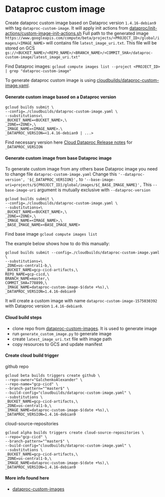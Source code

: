 # Dataproc custom image
Create dataproc custom image based on Dataproc version `1.4.16-debian9` with tag `dataproc-custom-image`.
It will apply init actions from [dataproc/init-actions/custom-image-init-actions.sh](../dataproc/init-actions/custom-image-init-actions.sh)
Full path to the generated image `https://www.googleapis.com/compute/beta/projects/<PROJECT_ID>/global/images/<IMAGE_NAME>` will contains file `latest_image_uri.txt`. 
This file will be stored on GCS `gs://<BUCKET_NAME>/<REPO_NAME>/<BRANCH_NAME>/<COMMIT_SHA>/dataproc-custom-image/latest_image_uri.txt"` 

Find Dataproc images:
`gcloud compute images list --project <PROJECT_ID> | grep "dataproc-custom-image"`

To generate dataproc custom image is using [cloudbuilds/dataproc-custom-image.yaml](../cloudbuilds/dataproc-custom-image.yaml).

#### Generate custom image based on a Dataproc version
```
gcloud builds submit \
--config=./cloudbuilds/dataproc-custom-image.yaml \
--substitutions=\
_BUCKET_NAME=<BUCKET_NAME>,\
_ZONE=<ZONE>,\
_IMAGE_NAME=<IMAGE_NAME>.\
_DATAPROC_VERSION=<1.4.16-debian9 | ...>
```
Find necessary version here [Cloud Dataproc Release notes](https://cloud.google.com/dataproc/docs/release-notes) for `_DATAPROC_VERSION`

#### Generate custom image from base Dataproc image
To generate custom image from any others base Dataproc image you need to change file `dataproc-custom-image.yaml`
Change this `'--dataproc-version', '${_DATAPROC_VERSION}',` to `'--base-image-uri=projects/${PROJECT_ID}/global/images/${_BASE_IMAGE_NAME}',`
This `--base-image-uri` argument is mutually exclusive with `--dataproc-version` 
```
gcloud builds submit \
--config=./cloudbuilds/dataproc-custom-image.yaml \
--substitutions=\
_BUCKET_NAME=<BUCKET_NAME>,\
_ZONE=<ZONE>,\
_IMAGE_NAME=<IMAGE_NAME>,\
_BASE_IMAGE_NAME=<BASE_IMAGE_NAME>
```
Find base image `gcloud compute images list`

The example below shows how to do this manually:
```
gcloud builds submit --config=./cloudbuilds/dataproc-custom-image.yaml \
--substitutions=\
_ZONE=us-central1-b,\
_BUCKET_NAME=gcp-cicd-artifacts,\
REPO_NAME=gcp-cicd,\
BRANCH_NAME=master,\
COMMIT_SHA=778899,\
_IMAGE_NAME=dataproc-custom-image-$(date +%s),\
_DATAPROC_VERSION=1.4.16-debian9
```

It will create a custom image with name `dataproc-custom-image-1575030392` with Dataproc version `1.4.16-debian9`.

#### Cloud build steps
- clone repo from [dataproc-custom-images](https://github.com/GoogleCloudPlatform/dataproc-custom-images). 
It is used to generate image
- run `generate_custom_image.py` to generate image
- create `latest_image_uri.txt` file with image path
- copy resources to GCS and update manifest

#### Create cloud build trigger
github repo
```
gcloud beta builds triggers create github \
--repo-owner="GalchenkoAlexander" \
--repo-name="gcp-cicd" \
--branch-pattern="^master$" \
--build-config="cloudbuilds/dataproc-custom-image.yaml" \
--substitutions \
_BUCKET_NAME=gcp-cicd-artifacts,\
_ZONE=us-central1-b,\
_IMAGE_NAME=dataproc-custom-image-$(date +%s),\
_DATAPROC_VERSION=1.4.16-debian9
```
cloud-source-repositories
```
gcloud alpha builds triggers create cloud-source-repositories \
--repo="gcp-cicd" \
--branch-pattern="^master$" \
--build-config="cloudbuilds/dataproc-custom-image.yaml" \
--substitutions \
_BUCKET_NAME=gcp-cicd-artifacts,\
_ZONE=us-central1-b,\
_IMAGE_NAME=dataproc-custom-image-$(date +%s),\
_DATAPROC_VERSION=1.4.16-debian9
```
#### More info found here 
- [dataproc-custom-images](https://github.com/GoogleCloudPlatform/dataproc-custom-images)
